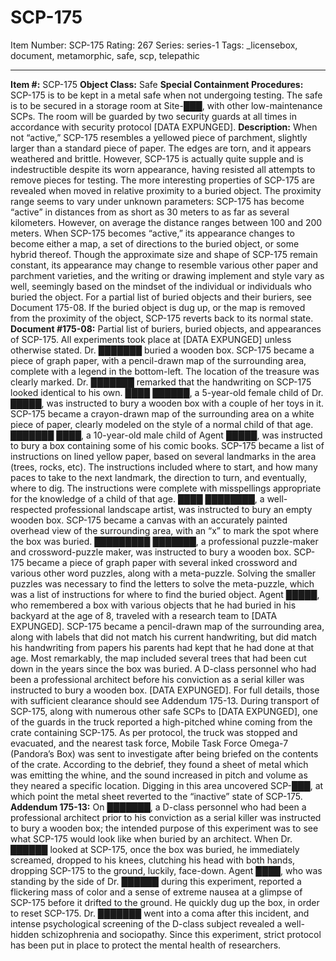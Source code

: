 # SCP-175
Item Number: SCP-175
Rating: 267
Series: series-1
Tags: _licensebox, document, metamorphic, safe, scp, telepathic

---

**Item #:** SCP-175
**Object Class:** Safe
**Special Containment Procedures:** SCP-175 is to be kept in a metal safe when not undergoing testing. The safe is to be secured in a storage room at Site-███, with other low-maintenance SCPs. The room will be guarded by two security guards at all times in accordance with security protocol [DATA EXPUNGED].
**Description:** When not “active,” SCP-175 resembles a yellowed piece of parchment, slightly larger than a standard piece of paper. The edges are torn, and it appears weathered and brittle. However, SCP-175 is actually quite supple and is indestructible despite its worn appearance, having resisted all attempts to remove pieces for testing.
The more interesting properties of SCP-175 are revealed when moved in relative proximity to a buried object. The proximity range seems to vary under unknown parameters: SCP-175 has become “active” in distances from as short as 30 meters to as far as several kilometers. However, on average the distance ranges between 100 and 200 meters.
When SCP-175 becomes “active,” its appearance changes to become either a map, a set of directions to the buried object, or some hybrid thereof. Though the approximate size and shape of SCP-175 remain constant, its appearance may change to resemble various other paper and parchment varieties, and the writing or drawing implement and style vary as well, seemingly based on the mindset of the individual or individuals who buried the object. For a partial list of buried objects and their buriers, see Document 175-08.
If the buried object is dug up, or the map is removed from the proximity of the object, SCP-175 reverts back to its normal state.
**Document #175-08:** Partial list of buriers, buried objects, and appearances of SCP-175. All experiments took place at [DATA EXPUNGED] unless otherwise stated.
Dr. ███████ buried a wooden box. SCP-175 became a piece of graph paper, with a pencil-drawn map of the surrounding area, complete with a legend in the bottom-left. The location of the treasure was clearly marked. Dr. ███████ remarked that the handwriting on SCP-175 looked identical to his own.
████ ██████, a 5-year-old female child of Dr. █████, was instructed to bury a wooden box with a couple of her toys in it. SCP-175 became a crayon-drawn map of the surrounding area on a white piece of paper, clearly modeled on the style of a normal child of that age.
███████ ████, a 10-year-old male child of Agent █████, was instructed to bury a box containing some of his comic books. SCP-175 became a list of instructions on lined yellow paper, based on several landmarks in the area (trees, rocks, etc). The instructions included where to start, and how many paces to take to the next landmark, the direction to turn, and eventually, where to dig. The instructions were complete with misspellings appropriate for the knowledge of a child of that age.
████ ████████, a well-respected professional landscape artist, was instructed to bury an empty wooden box. SCP-175 became a canvas with an accurately painted overhead view of the surrounding area, with an “x” to mark the spot where the box was buried.
█████████ ███████, a professional puzzle-maker and crossword-puzzle maker, was instructed to bury a wooden box. SCP-175 became a piece of graph paper with several inked crossword and various other word puzzles, along with a meta-puzzle. Solving the smaller puzzles was necessary to find the letters to solve the meta-puzzle, which was a list of instructions for where to find the buried object.
Agent █████, who remembered a box with various objects that he had buried in his backyard at the age of 8, traveled with a research team to [DATA EXPUNGED]. SCP-175 became a pencil-drawn map of the surrounding area, along with labels that did not match his current handwriting, but did match his handwriting from papers his parents had kept that he had done at that age. Most remarkably, the map included several trees that had been cut down in the years since the box was buried.
A D-class personnel who had been a professional architect before his conviction as a serial killer was instructed to bury a wooden box. [DATA EXPUNGED]. For full details, those with sufficient clearance should see Addendum 175-13.
During transport of SCP-175, along with numerous other safe SCPs to [DATA EXPUNGED], one of the guards in the truck reported a high-pitched whine coming from the crate containing SCP-175. As per protocol, the truck was stopped and evacuated, and the nearest task force, Mobile Task Force Omega-7 (Pandora’s Box) was sent to investigate after being briefed on the contents of the crate. According to the debrief, they found a sheet of metal which was emitting the whine, and the sound increased in pitch and volume as they neared a specific location. Digging in this area uncovered SCP-███, at which point the metal sheet reverted to the “inactive” state of SCP-175.
**Addendum 175-13:** On ███████, a D-class personnel who had been a professional architect prior to his conviction as a serial killer was instructed to bury a wooden box; the intended purpose of this experiment was to see what SCP-175 would look like when buried by an architect. When Dr. ██████ looked at SCP-175, once the box was buried, he immediately screamed, dropped to his knees, clutching his head with both hands, dropping SCP-175 to the ground, luckily, face-down. Agent ████, who was standing by the side of Dr. ██████ during this experiment, reported a flickering mass of color and a sense of extreme nausea at a glimpse of SCP-175 before it drifted to the ground. He quickly dug up the box, in order to reset SCP-175. Dr. ███████ went into a coma after this incident, and intense psychological screening of the D-class subject revealed a well-hidden schizophrenia and sociopathy. Since this experiment, strict protocol has been put in place to protect the mental health of researchers.